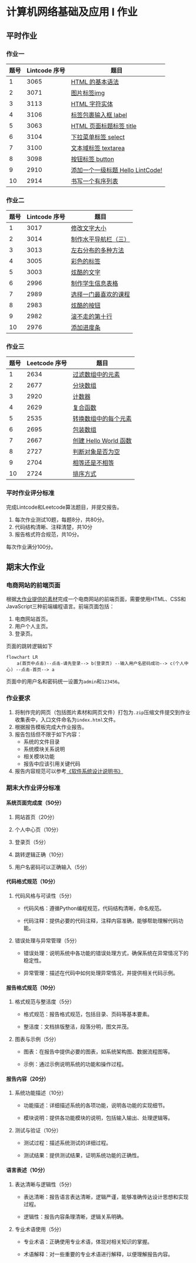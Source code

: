 # 计算机网络基础及应用 Ⅰ 作业

## 平时作业

### 作业一

| 题号 | Lintcode 序号 | 题目                                                         |
| ---- | ------------- | ------------------------------------------------------------ |
| 1    | 3065          | [HTML 的基本语法](https://www.lintcode.com/problem/3065/?showListFe=true&page=1&problemTypeId=16&pageSize=50) |
| 2    | 3071          | [图片标签img](https://www.lintcode.com/problem/3071/?showListFe=true&page=1&problemTypeId=16&pageSize=50) |
| 3    | 3113          | [HTML 字符实体](https://www.lintcode.com/problem/3113/?showListFe=true&page=1&problemTypeId=16&pageSize=50) |
| 4    | 3106          | [标签包裹输入框 label](https://www.lintcode.com/problem/3106/?showListFe=true&page=1&problemTypeId=16&pageSize=50) |
| 5    | 3063          | [HTML 页面标题标签 title](https://www.lintcode.com/problem/3063/?showListFe=true&page=1&problemTypeId=16&pageSize=50) |
| 6    | 3104          | [下拉菜单标签 select](https://www.lintcode.com/problem/3104/?showListFe=true&page=1&problemTypeId=16&pageSize=50) |
| 7    | 3100          | [文本域标签 textarea](https://www.lintcode.com/problem/3100/?showListFe=true&page=1&problemTypeId=16&pageSize=50) |
| 8    | 3098          | [按钮标签 button](https://www.lintcode.com/problem/3098/?showListFe=true&page=1&problemTypeId=16&pageSize=50) |
| 9    | 2910          | [添加一个一级标题 Hello LintCode!](https://www.lintcode.com/problem/2910/?showListFe=false&page=2&problemTypeId=16&pageSize=50) |
| 10   | 2914          | [书写一个有序列表](https://www.lintcode.com/problem/2914/?showListFe=true&page=2&problemTypeId=16&pageSize=50) |

### 作业二

| 题号 | Lintcode 序号 | 题目                                                         |
| ---- | ------------- | ------------------------------------------------------------ |
| 1    | 3017          | [修改文字大小](https://www.lintcode.com/problem/3017/?showListFe=true&page=1&problemTypeId=16&pageSize=50) |
| 2    | 3014          | [制作水平导航栏（三）](https://www.lintcode.com/problem/3014/?showListFe=true&page=1&problemTypeId=16&pageSize=50) |
| 3    | 3013          | [左右分布的多种方法](https://www.lintcode.com/problem/3013/?showListFe=true&page=1&problemTypeId=16&pageSize=50) |
| 4    | 3005          | [彩色的标签](https://www.lintcode.com/problem/3005/?showListFe=true&page=1&problemTypeId=16&pageSize=50) |
| 5    | 3003          | [炫酷的文字](https://www.lintcode.com/problem/3003/?showListFe=true&page=1&problemTypeId=16&pageSize=50) |
| 6    | 2996          | [制作学生信息表格](https://www.lintcode.com/problem/2996/?showListFe=true&page=1&problemTypeId=16&pageSize=50) |
| 7    | 2989          | [选择一门最喜欢的课程](https://www.lintcode.com/problem/2989/?showListFe=true&page=2&problemTypeId=16&pageSize=50) |
| 8    | 2983          | [炫酷的按钮](https://www.lintcode.com/problem/2983/?showListFe=true&page=2&problemTypeId=16&pageSize=50) |
| 9    | 2982          | [滚不走的第十行](https://www.lintcode.com/problem/2982/?showListFe=true&page=2&problemTypeId=16&pageSize=50) |
| 10   | 2976          | [添加进度条](https://www.lintcode.com/problem/2976/?showListFe=true&page=2&problemTypeId=16&pageSize=50) |

### 作业三

| 题号 | Leetcode 序号 | 题目                                                         |
| ---- | ------------- | ------------------------------------------------------------ |
| 1    | 2634          | [过滤数组中的元素](https://leetcode.cn/problems/filter-elements-from-array/) |
| 2    | 2677          | [分块数组](https://leetcode.cn/problems/chunk-array/)        |
| 3    | 2920          | [计数器](https://leetcode.cn/problems/counter/)              |
| 4    | 2629          | [复合函数](https://leetcode.cn/problems/function-composition/) |
| 5    | 2535          | [转换数组中的每个元素](https://leetcode.cn/problems/apply-transform-over-each-element-in-array/) |
| 6    | 2695          | [包装数组](https://leetcode.cn/problems/array-wrapper/)      |
| 7    | 2667          | [创建 Hello World 函数](https://leetcode.cn/problems/create-hello-world-function/) |
| 8    | 2727          | [判断对象是否为空](https://leetcode.cn/problems/is-object-empty/) |
| 9    | 2704          | [相等还是不相等](https://leetcode.cn/problems/to-be-or-not-to-be/) |
| 10   | 2724          | [排序方式](https://leetcode.cn/problems/sort-by/)            |

### 平时作业评分标准

完成Lintcode和Leetcode算法题目，并提交报告。

1. 每次作业测试10题，每题8分，共80分。
2. 代码结构清晰、注释清楚，共10分
3. 报告格式符合规范，共10分。

每次作业满分100分。

## 期末大作业

### 电商网站的前端页面

根据[大作业提供的素材](https://resource-443.webvpn.ncut.edu.cn/asset/#/share?shareId=db619ec09d63e7745d21255310ee9d25)完成一个电商网站的前端页面，需要使用HTML、CSS和JavaScript三种前端编程语言。前端页面包括：

1. 电商网站首页。
2. 用户个人主页。
3. 登录页。

页面的跳转逻辑如下

```mermaid
flowchart LR
    a(首页中点击)--点击-请先登录--> b(登录页) --输入用户名密码成功--> c(个人中心) --点击-首页--> a
```

页面中的用户名和密码统一设置为`admin`和`123456`。

### 作业要求

1. 将制作完的网页（包括图片素材和网页文件）打包为`.zip`压缩文件提交到作业收集表中，入口文件命名为`index.html`文件。
2. 根据报告模板完成大作业报告。
3. 报告包括但不限于如下内容：
   * 系统的文件目录
   * 系统模块关系说明
   * 相关模块功能
   * 报告中应该引用关键代码
4. 报告内容规范可以参考[《软件系统设计说明书》](https://cloud.tencent.com/developer/article/2037437)

### 期末大作业评分标准

#### 系统页面完成度（50分）

1. 网站首页（20分）

2. 个人中心页（10分）

3. 登录页（5分）

4. 跳转逻辑正确（10分）

5. 用户名密码可以正确输入（5分）

#### 代码格式规范（10分）

1. 代码风格与可读性（5分）

   - 代码风格：遵循Python编程规范，代码结构清晰，命名规范。

   - 代码注释：提供必要的代码注释，注释内容准确，能够帮助理解代码功能。

2. 错误处理与异常管理（5分）

   - 错误处理：说明系统中各功能的错误处理方式，确保系统在异常情况下的稳定性。

   - 异常管理：描述在代码中如何处理异常情况，并提供相关代码示例。

#### 报告格式规范（10分）

1. 格式规范与整洁度（5分）

   - 格式规范：报告格式规范，包括目录、页码等基本要素。

   - 整洁度：文档排版整洁，段落分明，图文并茂。

2. 图表与示例（5分）

   - 图表：在报告中提供必要的图表，如系统架构图、数据流程图等。

   - 示例：通过示例说明系统的功能和操作过程。

#### 报告内容（20分）

1. 系统功能描述（10分）

   - 功能描述：详细描述系统的各项功能，说明各功能的实现细节。

   - 模块说明：提供各功能模块的说明，包括输入输出、处理逻辑等。

2. 测试与验证（10分）

   - 测试过程：描述系统测试的详细过程。

   - 测试结果：提供测试结果，证明系统功能的正确性。

#### 语言表述（10分）

1. 表达清晰与逻辑性（5分）

   - 表达清晰：报告语言表达清晰，逻辑严谨，能够准确传达设计思想和实现过程。

   - 逻辑性：报告内容条理清晰，逻辑关系明确。

2. 专业术语使用（5分）

   - 专业术语：正确使用专业术语，体现对相关知识的掌握。

   - 术语解释：对一些重要的专业术语进行解释，以便理解报告内容。
